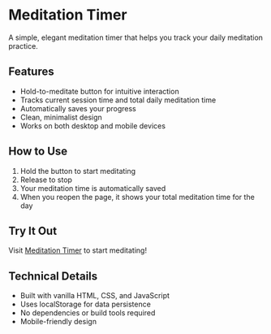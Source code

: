 # Meditation Timer

A simple, elegant meditation timer that helps you track your daily meditation practice.

## Features

- Hold-to-meditate button for intuitive interaction
- Tracks current session time and total daily meditation time
- Automatically saves your progress
- Clean, minimalist design
- Works on both desktop and mobile devices

## How to Use

1. Hold the button to start meditating
2. Release to stop
3. Your meditation time is automatically saved
4. When you reopen the page, it shows your total meditation time for the day

## Try It Out

Visit [Meditation Timer](https://shawnhua2489.github.io/Meditation-Timer/) to start meditating!

## Technical Details

- Built with vanilla HTML, CSS, and JavaScript
- Uses localStorage for data persistence
- No dependencies or build tools required
- Mobile-friendly design 